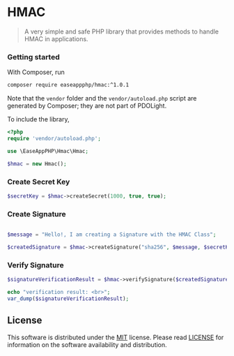 # HMAC
> A very simple and safe PHP library that provides methods to handle HMAC in applications.


### Getting started
With Composer, run

```sh
composer require easeappphp/hmac:^1.0.1
```

Note that the `vendor` folder and the `vendor/autoload.php` script are generated by Composer; they are not part of PDOLight.

To include the library,

```php
<?php
require 'vendor/autoload.php';

use \EaseAppPHP\Hmac\Hmac;

$hmac = new Hmac();

```

### Create Secret Key

```php
$secretKey = $hmac->createSecret(1000, true, true);
```

### Create Signature

```php

$message = "Hello!, I am creating a Signature with the HMAC Class";

$createdSignature = $hmac->createSignature("sha256", $message, $secretKey, true, true);
```

### Verify Signature

```php
$signatureVerificationResult = $hmac->verifySignature($createdSignature, $userSuppliedSignature);

echo "verification result: <br>";
var_dump($signatureVerificationResult);
```

## License
This software is distributed under the [MIT](https://opensource.org/licenses/MIT) license. Please read [LICENSE](https://github.com/easeappphp/PDOLight/blob/main/LICENSE) for information on the software availability and distribution.
